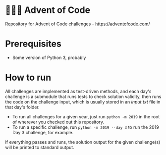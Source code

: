 # 👨‍💻🎄 Advent of Code
Repository for Advent of Code challenges - https://adventofcode.com/

# Prerequisites

- Some version of Python 3, probably

# How to run

All challenges are implemented as test-driven methods, and each day's challenge is a submodule that runs tests to check solution validity, then runs the code on the challenge input, which is usually stored in an *input.txt* file in that day's folder.

- To run all challenges for a given year, just run `python -m 2019` in the root of wherever you checked out this repository.
- To run a specific challenge, run `python -m 2019 --day 3` to run the 2019 Day 3 challenge, for example.

If everything passes and runs, the solution output for the given challenge(s) will be printed to standard output.
